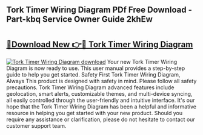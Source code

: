 ## Tork Timer Wiring Diagram PDf Free Download - Part-kbq Service Owner Guide 2khEw

# <h2><a href="http://dfiyxd.blite.top/?on=Tork+Timer+Wiring+Diagram">🔗Download New 👉🔴 Tork Timer Wiring Diagram</a></h2>

[![Tork Timer Wiring Diagram download](https://i.imgur.com/lujVjoI.png)](http://dfiyxd.blite.top/?on=Tork+Timer+Wiring+Diagram)
Your new Tork Timer Wiring Diagram is now ready to use. This user manual provides a step-by-step guide to help you get started. Safety First Tork Timer Wiring Diagram, Always This product is designed with safety in mind. Please follow all safety precautions. Tork Timer Wiring Diagram advanced features include geolocation, smart alerts, customizable themes, and multi-device syncing, all easily controlled through the user-friendly and intuitive interface. It's our hope that the Tork Timer Wiring Diagram has been a helpful and informative resource in helping you get started with your new product. Should you require any assistance or clarification, please do not hesitate to contact our customer support team.
